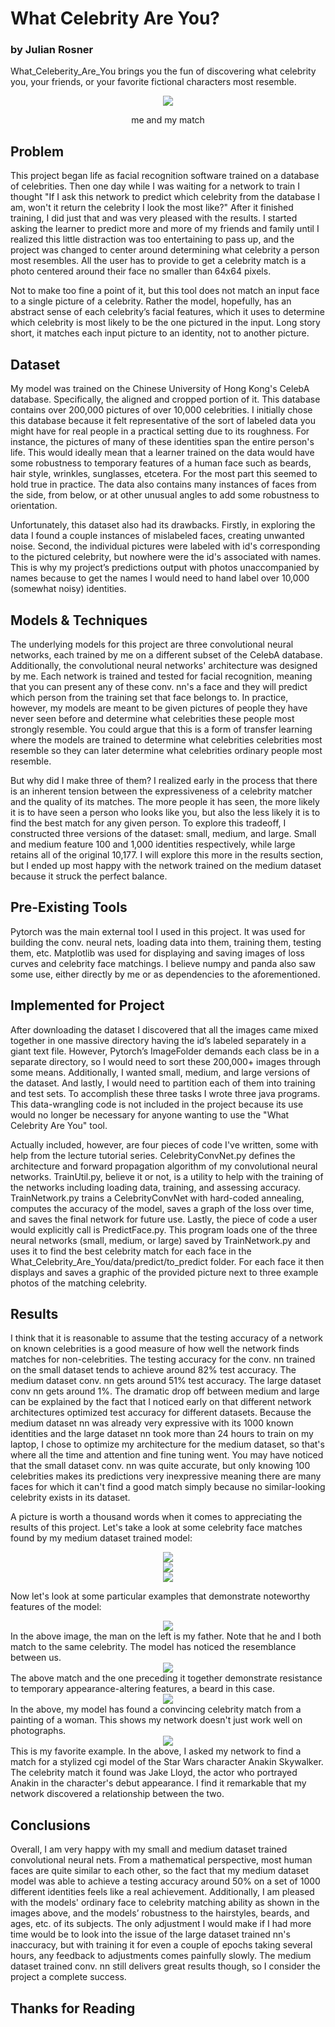 # What Celebrity Are You?
### by Julian Rosner

What_Celeberity_Are_You brings you the fun of discovering what celebrity you, your friends, or your favorite fictional characters most resemble.

<div align="center">
  <img src="https://github.com//julianrosner//What_Celebrity_Are_You//blob//main//figs//medium_me.jpg?raw=true">
  <p>me and my match</p>
</div>

## Problem
This project began life as facial recognition software trained on a database of celebrities. Then one day while I was waiting for a network to train I thought "If I ask this network to predict which celebrity from the database I am, won't it return the celebrity I look the most like?" After it finished training, I did just that and was very pleased with the results. I started asking the learner to predict more and more of my friends and family until I realized this little distraction was too entertaining to pass up, and the project was changed to center around determining what celebrity a person most resembles. All the user has to provide to get a celebrity match is a photo centered around their face no smaller than 64x64 pixels.

Not to make too fine a point of it, but this tool does not match an input face to a single picture of a celebrity. Rather the model, hopefully, has an abstract sense of each celebrity’s facial features, which it uses to determine which celebrity is most likely to be the one pictured in the input. Long story short, it matches each input picture to an identity, not to another picture.

## Dataset
My model was trained on the Chinese University of Hong Kong's CelebA database. Specifically, the aligned and cropped portion of it. This database contains over 200,000 pictures of over 10,000 celebrities. I initially chose this database because it felt representative of the sort of labeled data you might have for real people in a practical setting due to its roughness. For instance, the pictures of many of these identities span the entire person's life. This would ideally mean that a learner trained on the data would have some robustness to temporary features of a human face such as beards, hair style, wrinkles, sunglasses, etcetera. For the most part this seemed to hold true in practice. The data also contains many instances of faces from the side, from below, or at other unusual angles to add some robustness to orientation. 

Unfortunately, this dataset also had its drawbacks. Firstly, in exploring the data I found a couple instances of mislabeled faces, creating unwanted noise. Second, the individual pictures were labeled with id's corresponding to the pictured celebrity, but nowhere were the id's associated with names. This is why my project’s predictions output with photos unaccompanied by names because to get the names I would need to hand label over 10,000 (somewhat noisy) identities. 

## Models & Techniques
The underlying models for this project are three convolutional neural networks, each trained by me on a different subset of the CelebA database. Additionally, the convolutional neural networks' architecture was designed by me. Each network is trained and tested for facial recognition, meaning that you can present any of these conv. nn's a face and they will predict which person from the training set that face belongs to. In practice, however, my models are meant to be given pictures of people they have never seen before and determine what celebrities these people most strongly resemble. You could argue that this is a form of transfer learning where the models are trained to determine what celebrities celebrities most resemble so they can later determine what celebrities ordinary people most resemble. 

But why did I make three of them? I realized early in the process that there is an inherent tension between the expressiveness of a celebrity matcher and the quality of its matches. The more people it has seen, the more likely it is to have seen a person who looks like you, but also the less likely it is to find the best match for any given person. To explore this tradeoff, I constructed three versions of the dataset: small, medium, and large. Small and medium feature 100 and 1,000 identities respectively, while large retains all of the original 10,177. I will explore this more in the results section, but I ended up most happy with the network trained on the medium dataset because it struck the perfect balance.

## Pre-Existing Tools
Pytorch was the main external tool I used in this project. It was used for building the conv. neural nets, loading data into them, training them, testing them, etc. Matplotlib was used for displaying and saving images of loss curves and celebrity face matchings. I believe numpy and panda also saw some use, either directly by me or as dependencies to the aforementioned.

## Implemented for Project
After downloading the dataset I discovered that all the images came mixed together in one massive directory having the id’s labeled separately in a giant text file. However, Pytorch’s ImageFolder demands each class be in a separate directory, so I would need to sort these 200,000+ images through some means. Additionally, I wanted small, medium, and large versions of the dataset. And lastly, I would need to partition each of them into training and test sets. To accomplish these three tasks I wrote three java programs. This data-wrangling code is not included in the project because its use would no longer be necessary for anyone wanting to use the "What Celebrity Are You" tool.

Actually included, however, are four pieces of code I've written, some with help from the lecture tutorial series. CelebrityConvNet.py defines the architecture and forward propagation algorithm of my convolutional neural networks. TrainUtil.py, believe it or not, is a utility to help with the training of the networks including loading data, training, and assessing accuracy. TrainNetwork.py trains a CelebrityConvNet with hard-coded annealing, computes the accuracy of the model, saves a graph of the loss over time, and saves the final network for future use. Lastly, the piece of code a user would explicitly call is PredictFace.py. This program loads one of the three neural networks (small, medium, or large) saved by TrainNetwork.py and uses it to find the best celebrity match for each face in the What_Celebrity_Are_You/data/predict/to_predict folder. For each face it then displays and saves a graphic of the provided picture next to three example photos of the matching celebrity.

## Results
I think that it is reasonable to assume that the testing accuracy of a network on known celebrities is a good measure of how well the network finds matches for non-celebrities. The testing accuracy for the conv. nn trained on the small dataset tends to achieve around 82% test accuracy. The medium dataset conv. nn gets around 51% test accuracy. The large dataset conv nn gets around 1%. The dramatic drop off between medium and large can be explained by the fact that I noticed early on that different network architectures optimized test accuracy for different datasets. Because the medium dataset nn was already very expressive with its 1000 known identities and the large dataset nn took more than 24 hours to train on my laptop, I chose to optimize my architecture for the medium dataset, so that's where all the time and attention and fine tuning went. You may have noticed that the small dataset conv. nn was quite accurate, but only knowing 100 celebrities makes its predictions very inexpressive meaning there are many faces for which it can't find a good match simply because no similar-looking celebrity exists in its dataset. 

A picture is worth a thousand words when it comes to appreciating the results of this project. Let's take a look at some celebrity face matches found by my medium dataset trained model:

<div align="center">
<img src="https://github.com//julianrosner//What_Celebrity_Are_You//blob//main//figs//medium_natalie.jpg?raw=true">
</div>

<div align="center">
  <img src="https://github.com//julianrosner//What_Celebrity_Are_You//blob//main//figs//copy.jpg?raw=true">
</div>

<div align="center">
  <img src="https://github.com/julianrosner/What_Celebrity_Are_You/blob/main/figs/medium_mom.jpg?raw=true">
</div>

Now let's look at some particular examples that demonstrate noteworthy features of the model:

<div align="center">
  <img src="https://github.com/julianrosner/What_Celebrity_Are_You/blob/main/figs/medium_paul1.jpg?raw=true">
</div>
In the above image, the man on the left is my father. Note that he and I both match to the same celebrity. The model has noticed the resemblance between us.

<div align="center">
  <img src="https://github.com/julianrosner/What_Celebrity_Are_You/blob/main/figs/medium_paul2.jpg?raw=true">
</div>
The above match and the one preceding it together demonstrate resistance to temporary appearance-altering features, a beard in this case.

<div align="center">
  <img src="https://github.com//julianrosner//What_Celebrity_Are_You//blob//main//figs//medium_lisa.jpg?raw=true">
</div>
In the above, my model has found a convincing celebrity match from a painting of a woman. This shows my network doesn't just work well on photographs.

<div align="center">
  <img src="https://github.com//julianrosner//What_Celebrity_Are_You//blob//main//figs//small_anakin.jpg?raw=true">
</div>
This is my favorite example. In the above, I asked my network to find a match for a stylized cgi model of the Star Wars character Anakin Skywalker. The celebrity match it found was Jake Lloyd, the actor who portrayed Anakin in the character's debut appearance. I find it remarkable that my network discovered a relationship between the two.

## Conclusions
Overall, I am very happy with my small and medium dataset trained convolutional neural nets. From a mathematical perspective, most human faces are quite similar to each other, so the fact that my medium dataset model was able to achieve a testing accuracy around 50% on a set of 1000 different identities feels like a real achievement. Additionally, I am pleased with the models' ordinary face to celebrity matching ability as shown in the images above, and the models’ robustness to the hairstyles, beards, and ages, etc. of its subjects. The only adjustment I would make if I had more time would be to look into the issue of the large dataset trained nn's inaccuracy, but with training it for even a couple of epochs taking several hours, any feedback to adjustments comes painfully slowly. The medium dataset trained conv. nn still delivers great results though, so I consider the project a complete success.

## Thanks for Reading
